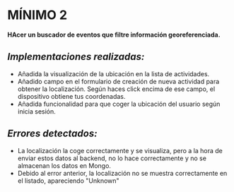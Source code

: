 <h1>MÍNIMO 2</h1>
<b> HAcer un buscador de eventos que filtre información georeferenciada.</b>

<h2><i>Implementaciones realizadas:</i></h2>
<ul>
  <li>Añadida la visualización de la ubicación en la lista de actividades.</li>
  <li>Añadido campo en el formulario de creación de nueva actividad para obtener la localización. Según haces click encima de ese campo, el dispositivo obtiene tus coordenadas.</li>
  <li>Añadida funcionalidad para que coger la ubicación del usuario según inicia sesión.</li>
</ul>

<h2><i>Errores detectados:</i></h2>
<ul>
  <li>La localización la coge correctamente y se visualiza, pero a la hora de enviar estos datos al backend, no lo hace correctamente y no se almacenan los datos en Mongo.</li>
  <li>Debido al error anterior, la localización no se muestra correctamente en el listado, apareciendo "Unknown"</li>
</ul>

